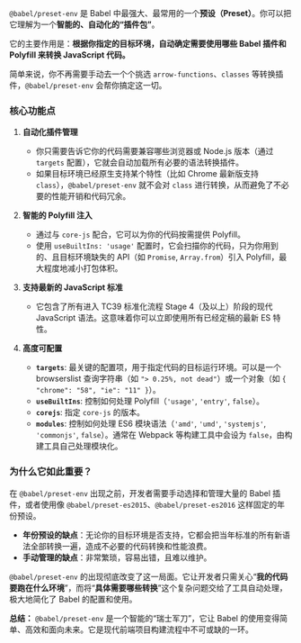 


          
`@babel/preset-env` 是 Babel 中最强大、最常用的一个**预设（Preset）**。你可以把它理解为一个**智能的、自动化的“插件包”**。

它的主要作用是：**根据你指定的目标环境，自动确定需要使用哪些 Babel 插件和 Polyfill 来转换 JavaScript 代码。**

简单来说，你不再需要手动去一个个挑选 `arrow-functions`、`classes` 等转换插件，`@babel/preset-env` 会帮你搞定这一切。

### 核心功能点

1.  **自动化插件管理**
    *   你只需要告诉它你的代码需要兼容哪些浏览器或 Node.js 版本（通过 `targets` 配置），它就会自动加载所有必要的语法转换插件。
    *   如果目标环境已经原生支持某个特性（比如 Chrome 最新版支持 `class`），`@babel/preset-env` 就不会对 `class` 进行转换，从而避免了不必要的性能开销和代码冗余。

2.  **智能的 Polyfill 注入**
    *   通过与 `core-js` 配合，它可以为你的代码按需提供 Polyfill。
    *   使用 `useBuiltIns: 'usage'` 配置时，它会扫描你的代码，只为你用到的、且目标环境缺失的 API（如 `Promise`, `Array.from`）引入 Polyfill，最大程度地减小打包体积。

3.  **支持最新的 JavaScript 标准**
    *   它包含了所有进入 TC39 标准化流程 Stage 4（及以上）阶段的现代 JavaScript 语法。这意味着你可以立即使用所有已经定稿的最新 ES 特性。

4.  **高度可配置**
    *   **`targets`**: 最关键的配置项，用于指定代码的目标运行环境。可以是一个 browserslist 查询字符串（如 `"> 0.25%, not dead"`）或一个对象（如 `{ "chrome": "58", "ie": "11" }`）。
    *   **`useBuiltIns`**: 控制如何处理 Polyfill（`'usage'`, `'entry'`, `false`）。
    *   **`corejs`**: 指定 `core-js` 的版本。
    *   **`modules`**: 控制如何处理 ES6 模块语法（`'amd'`, `'umd'`, `'systemjs'`, `'commonjs'`, `false`）。通常在 Webpack 等构建工具中会设为 `false`，由构建工具自己处理模块化。

### 为什么它如此重要？

在 `@babel/preset-env` 出现之前，开发者需要手动选择和管理大量的 Babel 插件，或者使用像 `@babel/preset-es2015`、`@babel/preset-es2016` 这样固定的年份预设。

*   **年份预设的缺点**：无论你的目标环境是否支持，它都会把当年标准的所有新语法全部转换一遍，造成不必要的代码转换和性能浪费。
*   **手动管理的缺点**：非常繁琐，容易出错，且难以维护。

`@babel/preset-env` 的出现彻底改变了这一局面。它让开发者只需关心“**我的代码要跑在什么环境**”，而将“**具体需要哪些转换**”这个复杂问题交给了工具自动处理，极大地简化了 Babel 的配置和使用。

**总结：** `@babel/preset-env` 是一个智能的“瑞士军刀”，它让 Babel 的使用变得简单、高效和面向未来。它是现代前端项目构建流程中不可或缺的一环。
        